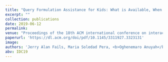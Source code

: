 ```yaml
---
title: "Query Formulation Assistance for Kids: What is Available, When to Help & What Kids Want"
excerpt: ""
collection: publications
date: 2019-06-12
permalink:
venue: "Proceedings of the 18th ACM international conference on interaction design and children (IDC '19)."
paperurl: 'https://dl.acm.org/doi/pdf/10.1145/3311927.3323131'
image:
authors: 'Jerry Alan Fails, Maria Soledad Pera, <b>Oghenemaro Anuyah</b>, Casey Kennington, Katherine Landau Wright, & William Bigirimana.'
abv: IDC19
---
```

